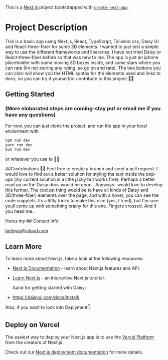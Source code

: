 This is a [Next.js](https://nextjs.org/) project bootstrapped with [`create-next-app`](https://github.com/vercel/next.js/tree/canary/packages/create-next-app).


# Project Description 

This is a basic app using Next.js, React, TypeScript, Taliwind css, Daisy UI and React-three-fiber for some 3D elements. 
I wanted to just test a simple way to use the different frameworks and liberaries. I have not tried Daisy or React-three-fiber before so that was new to me. 
The app is just an iphone placeholder with some moving 3D boxes inside, and some stars where you can rate (Im not storing any rating, so go on and rate).
The two buttons you can click will show you the HTML syntax for the elements used and links to docs, so you can try it yourself/or contribute to this project 🤷‍♀️

## Getting Started
### (More eloborated steps are coming-stay put or email me if you have any questions)

For now, you can just clone the project, 
and run the app in your local enviorment with 
```bash
npm run dev
yarn run dev
bun run dev
```
or whatever you use to 🏃‍♀

##Contributions 👨‍🚒
Feel free to create a branch and send a pull request. I would love to find out a better solution for styling the text inside the pop-ups (my current solution is a little jacky but works fine). Perhaps a better read up on the Daisy docs would be good...Anyways- would love to develop this further. The coolest thing would be to have all kinds of Daisy and 3D(three-fiber) elements over the page, and with a hover, you can see the code snipplets. Its a littly tricky to make this nice (yes, I tried), but I'm sure youll come up with something brainy for this one. Fingers crossed. And if you need me..

Heres my ## Contact info:

bellsylu@icloud.com



## Learn More

To learn more about Next.js, take a look at the following resources:

- [Next.js Documentation](https://nextjs.org/docs) - learn about Next.js features and API.
- [Learn Next.js](https://nextjs.org/learn) - an interactive Next.js tutorial.

  Aand for getting started with Daisy: 
- https://daisyui.com/docs/install/


Also, if you want to look into Deplyment👇

## Deploy on Vercel

The easiest way to deploy your Next.js app is to use the [Vercel Platform](https://vercel.com/new?utm_medium=default-template&filter=next.js&utm_source=create-next-app&utm_campaign=create-next-app-readme) from the creators of Next.js.

Check out our [Next.js deployment documentation](https://nextjs.org/docs/deployment) for more details.
